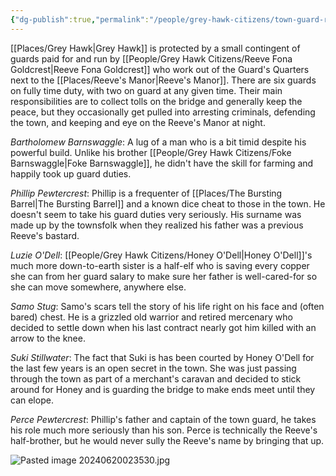 ```yaml
---
{"dg-publish":true,"permalink":"/people/grey-hawk-citizens/town-guard-roster/"}
---
```


[[Places/Grey Hawk\|Grey Hawk]] is protected by a small contingent of guards paid for and run by [[People/Grey Hawk Citizens/Reeve Fona Goldcrest\|Reeve Fona Goldcrest]] who work out of the Guard's Quarters next to the [[Places/Reeve's Manor\|Reeve's Manor]].  There are six guards on fully time duty, with two on guard at any given time.  Their main responsibilities are to collect tolls on the bridge and generally keep the peace, but they occasionally get pulled into arresting criminals, defending the town, and keeping and eye on the Reeve's Manor at night.  

*Bartholomew Barnswaggle*: A lug of a man who is a bit timid despite his powerful build.  Unlike his brother [[People/Grey Hawk Citizens/Foke Barnswaggle\|Foke Barnswaggle]], he didn't have the skill for farming and happily took up guard duties.  

*Phillip Pewtercrest*: Phillip is a frequenter of [[Places/The Bursting Barrel\|The Bursting Barrel]] and a known dice cheat to those in the town.  He doesn't seem to take his guard duties very seriously.  His surname was made up by the townsfolk when they realized his father was a previous Reeve's bastard.  

*Luzie O'Dell*: [[People/Grey Hawk Citizens/Honey O'Dell\|Honey O'Dell]]'s much more down-to-earth sister is a half-elf who is saving every copper she can from her guard salary to make sure her father is well-cared-for so she can move somewhere, anywhere else.  

*Samo Stug*: Samo's scars tell the story of his life right on his face and (often bared) chest.  He is a grizzled old warrior and retired mercenary who decided to settle down when his last contract nearly got him killed with an arrow to the knee.  

*Suki Stillwater*: The fact that Suki is has been courted by Honey O'Dell for the last few years is an open secret in the town.  She was just passing through the town as part of a merchant's caravan and decided to stick around for Honey and is guarding the bridge to make ends meet until they can elope.  

*Perce Pewtercrest*: Phillip's father and captain of the town guard, he takes his role much more seriously than his son.  Perce is technically the Reeve's half-brother, but he would never sully the Reeve's name by bringing that up.  

![Pasted image 20240620023530.jpg](/img/user/Z_Attachments/Pasted%20image%2020240620023530.jpg)